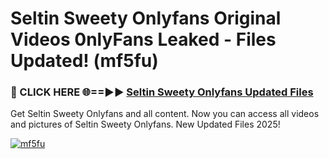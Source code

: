 # Seltin Sweety Onlyfans Original Videos 0nlyFans Leaked - Files Updated! (mf5fu)

<h3>🔴 CLICK HERE 🌐==►► <a href="https://best4dudes.click/HH4t6V" rel="nofollow">Seltin Sweety Onlyfans Updated Files</a></h3>

Get Seltin Sweety Onlyfans and all content. Now you can access all videos and pictures of Seltin Sweety Onlyfans. New Updated Files 2025!

[![mf5fu](https://github.com/user-attachments/assets/8c521d6e-e6e3-4a75-9320-d58ab9d79d5b)](https://best4dudes.click/HH4t6V)
